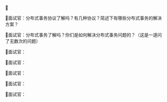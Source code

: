 👯

📝面试官：分布式事务协议了解吗？有几种协议？简述下有哪些分布式事务的解决方案？

📝面试官：分布式事务了解吗？你们是如何解决分布式事务问题的？（这是一道问了无数次的问题）

📝面试官：

📝面试官：

📝面试官：

📝面试官：

📝面试官：

